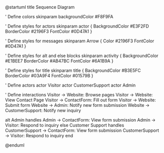 @startuml
title Sequence Diagram

' Define colors
skinparam backgroundColor #F8F9FA

' Define styles for actors
skinparam actor {
  BackgroundColor #E3F2FD
  BorderColor #2196F3
  FontColor #0D47A1
}

' Define styles for messages
skinparam Arrow {
  Color #2196F3
  FontColor #0D47A1
}

' Define styles for alt and else blocks
skinparam activity {
  BackgroundColor #E1BEE7
  BorderColor #AB47BC
  FontColor #6A1B9A
}

' Define styles for title
skinparam title {
  BackgroundColor #B3E5FC
  BorderColor #03A9F4
  FontColor #01579B
}

' Define actors
actor Visitor
actor CustomerSupport
actor Admin

' Define interactions
Visitor -> Website: Browse pages
Visitor -> Website: View Contact Page
Visitor -> ContactForm: Fill out form
Visitor -> Website: Submit form
Website -> Admin: Notify new form submission
Website -> CustomerSupport: Notify new inquiry

alt Admin handles
    Admin -> ContactForm: View form submission
    Admin -> Visitor: Respond to inquiry
else Customer Support handles
    CustomerSupport -> ContactForm: View form submission
    CustomerSupport -> Visitor: Respond to inquiry
end

@enduml
